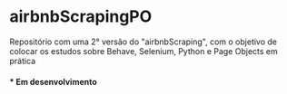 # airbnbScrapingPO
Repositório com uma 2° versão do "airbnbScraping", com o objetivo de colocar os estudos sobre Behave, Selenium, Python e Page Objects em prática

#### * Em desenvolvimento
